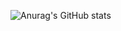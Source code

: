 ![Anurag's GitHub stats](https://github-readme-stats.vercel.app/api?username=sichu0725&show_icons=true&theme=radical)
